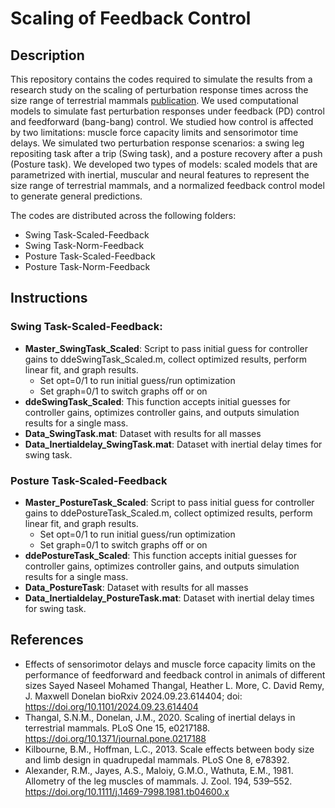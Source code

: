 # Scaling of Feedback Control

## Description
This repository contains the codes required to simulate the results from a research study on the scaling of perturbation response times across the size range of terrestrial mammals [publication](https://www.biorxiv.org/content/10.1101/2024.09.23.614404v1). We used computational models to simulate fast perturbation responses under feedback (PD) control and feedforward (bang-bang) control. We studied how control is affected by two limitations: muscle force capacity limits and sensorimotor time delays. We simulated two perturbation response scenarios: a swing leg repositing task after a trip (Swing task), and a posture recovery after a push (Posture task). We developed two types of models: scaled models that are parametrized with inertial, muscular and neural features to represent the size range of terrestrial mammals, and a normalized feedback control model to generate general predictions. 

<!---
![picture](FBandFFblock.jpg)
-->

The codes are distributed across the following folders:
- Swing Task-Scaled-Feedback
- Swing Task-Norm-Feedback
- Posture Task-Scaled-Feedback
- Posture Task-Norm-Feedback


## Instructions

### **Swing Task-Scaled-Feedback:** 
- **Master_SwingTask_Scaled**: Script to pass initial guess for controller gains to ddeSwingTask_Scaled.m, collect optimized results, perform linear fit, and graph results. 
    - Set opt=0/1 to run initial guess/run optimization
    - Set graph=0/1 to switch graphs off or on
- **ddeSwingTask_Scaled**: This function accepts initial guesses for controller gains, optimizes controller gains, and outputs simulation results for a single mass.
- **Data_SwingTask.mat**: Dataset with results for all masses
- **Data_Inertialdelay_SwingTask.mat**: Dataset with inertial delay times for swing task.

### **Posture Task-Scaled-Feedback**
- **Master_PostureTask_Scaled**: Script to pass initial guess for controller gains to ddePostureTask_Scaled.m, collect optimized results, perform linear fit, and graph results.  
    - Set opt=0/1 to run initial guess/run optimization
    - Set graph=0/1 to switch graphs off or on
- **ddePostureTask_Scaled**: This function accepts initial guesses for controller gains, optimizes controller gains, and outputs simulation results for a single mass.
- **Data_PostureTask**: Dataset with results for all masses
- **Data_Inertialdelay_PostureTask.mat**: Dataset with inertial delay times for swing task.

## References
- Effects of sensorimotor delays and muscle force capacity limits on the performance of feedforward and feedback control in animals of different sizes
Sayed Naseel Mohamed Thangal, Heather L. More, C. David Remy, J. Maxwell Donelan
bioRxiv 2024.09.23.614404; doi: https://doi.org/10.1101/2024.09.23.614404 
- Thangal, S.N.M., Donelan, J.M., 2020. Scaling of inertial delays in terrestrial mammals. PLoS One 15, e0217188. https://doi.org/10.1371/journal.pone.0217188
- Kilbourne, B.M., Hoffman, L.C., 2013. Scale effects between body size and limb design in quadrupedal mammals. PLoS One 8, e78392.
- Alexander, R.M., Jayes, A.S., Maloiy, G.M.O., Wathuta, E.M., 1981. Allometry of the leg muscles of mammals. J. Zool. 194, 539–552. https://doi.org/10.1111/j.1469-7998.1981.tb04600.x

